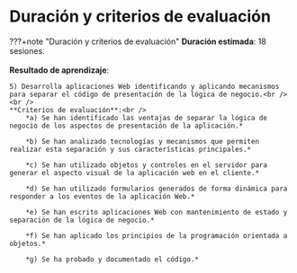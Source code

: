 # Duración y criterios de evaluación

???+note "Duración y criterios de evaluación"
 	**Duración estimada**: 18 sesiones.<br /><br />
 	**Resultado de aprendizaje**:<br />
 	
 	5) Desarrolla aplicaciones Web identificando y aplicando mecanismos para separar el código de presentación de la lógica de negocio.<br /><br />
 	**Criterios de evaluación**:<br />
 	 	*a) Se han identificado las ventajas de separar la lógica de negocio de los aspectos de presentación de la aplicación.*
 	
 	 	*b) Se han analizado tecnologías y mecanismos que permiten realizar esta separación y sus características principales.*
 	
 	 	*c) Se han utilizado objetos y controles en el servidor para generar el aspecto visual de la aplicación web en el cliente.*
 	
 	 	*d) Se han utilizado formularios generados de forma dinámica para responder a los eventos de la aplicación Web.*
 	
 	 	*e) Se han escrito aplicaciones Web con mantenimiento de estado y separación de la lógica de negocio.*
 	
 	 	*f) Se han aplicado los principios de la programación orientada a objetos.*
 	
 	 	*g) Se ha probado y documentado el código.*


 	

